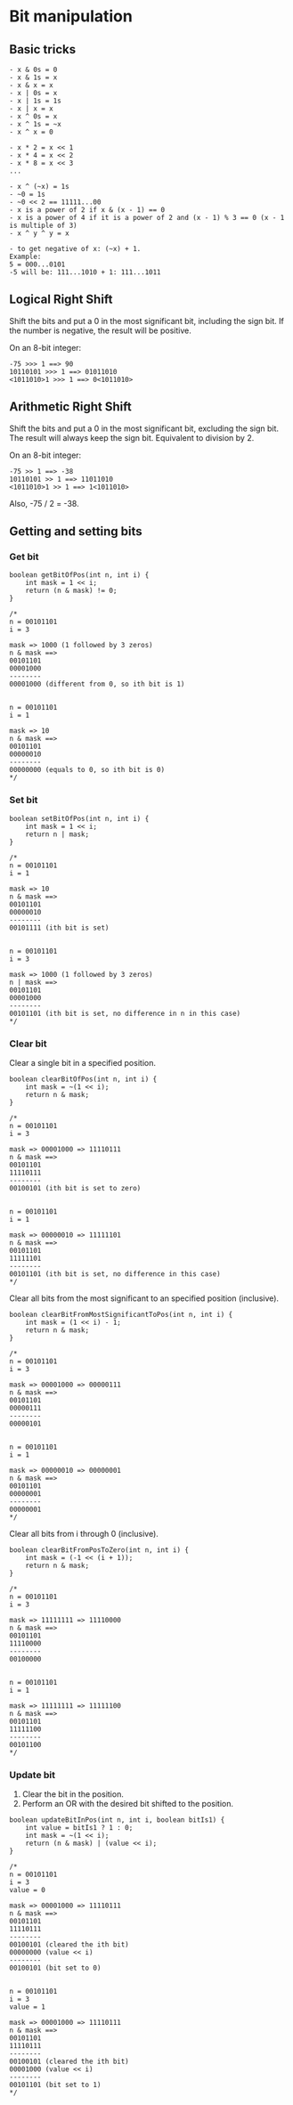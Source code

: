 # Bit manipulation


## Basic tricks
```
- x & 0s = 0
- x & 1s = x
- x & x = x
- x | 0s = x
- x | 1s = 1s
- x | x = x
- x ^ 0s = x
- x ^ 1s = ~x
- x ^ x = 0

- x * 2 = x << 1
- x * 4 = x << 2
- x * 8 = x << 3
...

- x ^ (~x) = 1s
- ~0 = 1s
- ~0 << 2 == 11111...00
- x is a power of 2 if x & (x - 1) == 0
- x is a power of 4 if it is a power of 2 and (x - 1) % 3 == 0 (x - 1 is multiple of 3)
- x ^ y ^ y = x

- to get negative of x: (~x) + 1. 
Example: 
5 = 000...0101
-5 will be: 111...1010 + 1: 111...1011
```

## Logical Right Shift

Shift the bits and put a 0 in the most significant bit, including the sign bit. If the number is negative, the result will be positive.

On an 8-bit integer:
```
-75 >>> 1 ==> 90
10110101 >>> 1 ==> 01011010
<1011010>1 >>> 1 ==> 0<1011010>
```

## Arithmetic Right Shift

Shift the bits and put a 0 in the most significant bit, excluding the sign bit. The result will always keep the sign bit. Equivalent to division by 2.

On an 8-bit integer:
```
-75 >> 1 ==> -38
10110101 >> 1 ==> 11011010
<1011010>1 >> 1 ==> 1<1011010>
```

Also, -75 / 2 = -38.

## Getting and setting bits

### Get bit
```
boolean getBitOfPos(int n, int i) {
    int mask = 1 << i;
    return (n & mask) != 0;
}

/*
n = 00101101
i = 3

mask => 1000 (1 followed by 3 zeros)
n & mask ==>
00101101
00001000
--------
00001000 (different from 0, so ith bit is 1)


n = 00101101
i = 1

mask => 10
n & mask ==>
00101101
00000010
--------
00000000 (equals to 0, so ith bit is 0)
*/
```

### Set bit
```
boolean setBitOfPos(int n, int i) {
    int mask = 1 << i;
    return n | mask;
}

/*
n = 00101101
i = 1

mask => 10
n & mask ==>
00101101
00000010
--------
00101111 (ith bit is set)


n = 00101101
i = 3

mask => 1000 (1 followed by 3 zeros)
n | mask ==>
00101101
00001000
--------
00101101 (ith bit is set, no difference in n in this case)
*/
``````

### Clear bit

Clear a single bit in a specified position.
```
boolean clearBitOfPos(int n, int i) {
    int mask = ~(1 << i);
    return n & mask;
}

/*
n = 00101101
i = 3

mask => 00001000 => 11110111
n & mask ==>
00101101
11110111
--------
00100101 (ith bit is set to zero)


n = 00101101
i = 1

mask => 00000010 => 11111101
n & mask ==> 
00101101
11111101
--------
00101101 (ith bit is set, no difference in this case)
*/
``````

Clear all bits from the most significant to an specified position (inclusive).
```
boolean clearBitFromMostSignificantToPos(int n, int i) {
    int mask = (1 << i) - 1;
    return n & mask;
}

/*
n = 00101101
i = 3

mask => 00001000 => 00000111
n & mask ==>
00101101
00000111
--------
00000101


n = 00101101
i = 1

mask => 00000010 => 00000001
n & mask ==> 
00101101
00000001
--------
00000001
*/
``````

Clear all bits from i through 0 (inclusive).
```
boolean clearBitFromPosToZero(int n, int i) {
    int mask = (-1 << (i + 1));
    return n & mask;
}

/*
n = 00101101
i = 3

mask => 11111111 => 11110000
n & mask ==>
00101101
11110000
--------
00100000


n = 00101101
i = 1

mask => 11111111 => 11111100
n & mask ==> 
00101101
11111100
--------
00101100
*/
``````

### Update bit

1. Clear the bit in the position.
2. Perform an OR with the desired bit shifted to the position.

```
boolean updateBitInPos(int n, int i, boolean bitIs1) {
    int value = bitIs1 ? 1 : 0;
    int mask = ~(1 << i);
    return (n & mask) | (value << i);
}

/*
n = 00101101
i = 3
value = 0

mask => 00001000 => 11110111
n & mask ==>
00101101
11110111
--------
00100101 (cleared the ith bit)
00000000 (value << i)
--------
00100101 (bit set to 0)


n = 00101101
i = 3
value = 1

mask => 00001000 => 11110111
n & mask ==>
00101101
11110111
--------
00100101 (cleared the ith bit)
00001000 (value << i)
--------
00101101 (bit set to 1)
*/
``````